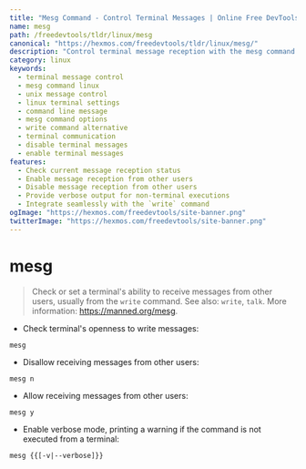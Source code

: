 ```yaml
---
title: "Mesg Command - Control Terminal Messages | Online Free DevTools by Hexmos"
name: mesg
path: /freedevtools/tldr/linux/mesg
canonical: "https://hexmos.com/freedevtools/tldr/linux/mesg/"
description: "Control terminal message reception with the mesg command.  Manage incoming messages from other users using simple options. Free online tool, no registration required."
category: linux
keywords:
  - terminal message control
  - mesg command linux
  - unix message control
  - linux terminal settings
  - command line message
  - mesg command options
  - write command alternative
  - terminal communication
  - disable terminal messages
  - enable terminal messages
features:
  - Check current message reception status
  - Enable message reception from other users
  - Disable message reception from other users
  - Provide verbose output for non-terminal executions
  - Integrate seamlessly with the `write` command
ogImage: "https://hexmos.com/freedevtools/site-banner.png"
twitterImage: "https://hexmos.com/freedevtools/site-banner.png"
---
```


# mesg

> Check or set a terminal's ability to receive messages from other users, usually from the `write` command.
> See also: `write`, `talk`.
> More information: <https://manned.org/mesg>.

- Check terminal's openness to write messages:

`mesg`

- Disallow receiving messages from other users:

`mesg n`

- Allow receiving messages from other users:

`mesg y`

- Enable verbose mode, printing a warning if the command is not executed from a terminal:

`mesg {{[-v|--verbose]}}`
